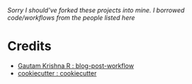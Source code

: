 _Sorry I should've forked these projects into mine. I borrowed code/workflows from the people listed here_

# Credits

* [Gautam Krishna R : blog-post-workflow](https://github.com/gautamkrishnar/blog-post-workflow)
* [cookiecutter : cookiecutter](https://github.com/cookiecutter/cookiecutter)
